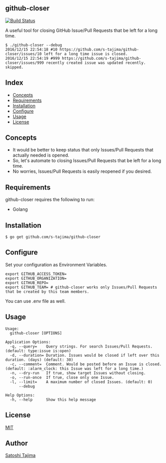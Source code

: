 github-closer
---
[![Build Status](https://travis-ci.org/s-tajima/github-closer.svg?branch=master)](https://travis-ci.org/s-tajima/github-closer)

A useful tool for closing GitHub Issue/Pull Requests that be left for a long time.

```
$ ./github-closer --debug
2016/12/15 22:54:18 #10 https://github.com/s-tajima/github-closer/issues/10 left for a long time issue is closed.
2016/12/15 22:54:19 #999 https://github.com/s-tajima/github-closer/issues/999 recently created issue was updated recently. skipped.
```

## Index

* [Concepts](#concepts)
* [Requirements](#requirements)
* [Installation](#installation)
* [Configure](#configure)
* [Usage](#usage)       
* [License](#license)    

## Concepts

* It would be better to keep status that only Issues/Pull Requests that actually needed is opened.
* So, let's automate to closing Issues/Pull Requests that be left for a long time.
* No worries, Issues/Pull Requests is easily reopened if you desired.

## Requirements

github-closer requires the following to run:

* Golang

## Installation

```
$ go get github.com/s-tajima/github-closer
```

## Configure

Set your configuration as Environment Variables.
```
export GITHUB_ACCESS_TOKEN=
export GITHUB_ORGANIZATION=
export GITHUB_REPO=
export GITHUB_TEAM= # github-closer works only Issues/Pull Requests that be created by this team members.
```
You can use .env file as well.


## Usage

```
Usage:
  github-closer [OPTIONS]

Application Options:
  -q, --query=    Query strings. For search Issues/Pull Requests. (default: type:issue is:open)
  -d, --duration= Duration. Issues would be closed if left over this duration. (days) (default: 30)
  -c, --comment=  Comment. Would be posted before an Issue is closed. (default: :alarm_clock: this Issue was left for a long time.)
  -n, --dry-run   If true, show target Issues without closing.
  -o, --run-once  If true, close only one Issue.
  -l, --limit=    A maximum number of closed Issues. (default: 0)
      --debug

Help Options:
  -h, --help      Show this help message
```

## License

[MIT](./LICENSE)

## Author

[Satoshi Tajima](https://github.com/s-tajima)
